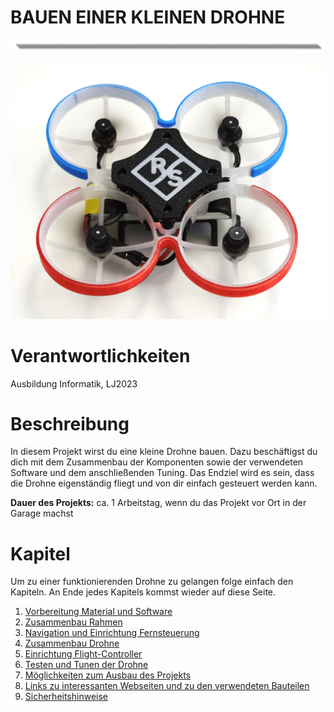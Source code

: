 # BAUEN EINER KLEINEN DROHNE
<!--- Trennbalken bei Überschriften Level 1 (#) + kann kopiert werden --->
![image](https://github.com/Rohde-Schwarz-Garage/.github/blob/main/ressources/graphics/2024_03_13_Trennbanner_GitHub_Grey_Transparent.png?raw=true)

<!--- Hier kommt ein schönes Bild + ggf. mehr im Text --->
![image](/rsc/01_img/LandingPage.jpg)



# Verantwortlichkeiten
<!--- Trennbalken bei Überschriften Level 1 (#) + kann kopiert werden --->

Ausbildung Informatik, LJ2023

# Beschreibung
<!--- Trennbalken bei Überschriften Level 1 (#) + kann kopiert werden --->

In diesem Projekt wirst du eine kleine Drohne bauen. Dazu beschäftigst du dich mit dem Zusammenbau der Komponenten sowie der verwendeten Software und dem anschließenden Tuning. Das Endziel wird es sein, dass die Drohne eigenständig fliegt und von dir einfach gesteuert werden kann.

**Dauer des Projekts:** ca. 1 Arbeitstag, wenn du das Projekt vor Ort in der Garage machst

# Kapitel
<!--- Trennbalken bei Überschriften Level 1 (#) + kann kopiert werden --->

Um zu einer funktionierenden Drohne zu gelangen folge einfach den Kapiteln. An Ende jedes Kapitels kommst wieder auf diese Seite.

<!--- Weitere Indexe sind immer möglich --->
1. [Vorbereitung Material und Software](/docs/01_Materials.md)
2. [Zusammenbau Rahmen](/docs/02_FrameAssembly.md)
3. [Navigation und Einrichtung Fernsteuerung](/docs/03_RemoteSetup.md)
4. [Zusammenbau Drohne](/docs/04_DroneAssembly.md)
5. [Einrichtung Flight-Controller](/docs/05_FlightControllerSetup.md)
7. [Testen und Tunen der Drohne](/docs/06_TestingAndTuning.md)
8. [Möglichkeiten zum Ausbau des Projekts](/docs/07_Outlook.md)
9. [Links zu interessanten Webseiten und zu den verwendeten Bauteilen](/docs/08_Links.md)
10. [Sicherheitshinweise](/docs/09_Safety.md)